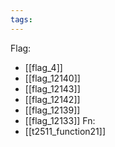 ```yaml
---
tags:
---
```

Flag:
- [[flag_4]]
- [[flag_12140]]
- [[flag_12143]]
- [[flag_12142]]
- [[flag_12139]]
- [[flag_12133]]
Fn:
- [[t2511_function21]]

